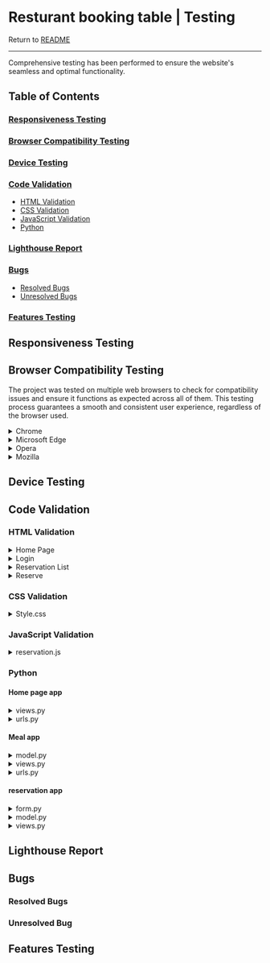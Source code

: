 # Resturant booking table | Testing

Return to [README](README.md)
- - -
Comprehensive testing has been performed to ensure the website's seamless and optimal functionality.

## Table of Contents
### [Responsiveness Testing](#responsiveness-testing-1)
### [Browser Compatibility Testing](#browser-compatibility-testing-1)
### [Device Testing](#device-testing-1)
### [Code Validation](#code-validation-1)
* [HTML Validation](#html-validation)
* [CSS Validation](#css-validation)
* [JavaScript Validation](#javascript-validation)
* [Python](#python)
### [Lighthouse Report](#lighthouse-report-1)
### [Bugs](#bugs-1)
* [Resolved Bugs](#resolved-bugs)
* [Unresolved Bugs](#unresolved-bug)
### [Features Testing](#features-testing-1)

## Responsiveness Testing



## Browser Compatibility Testing
The project was tested on multiple web browsers to check for compatibility issues and ensure it functions as expected across all of them. This testing process guarantees a smooth and consistent user experience, regardless of the browser used.

<details>
<summary> Chrome
</summary>

![Chrome](documentation/validation/chrom.png)
</details>

<details>
<summary> Microsoft Edge
</summary>

![Microsoft Edge](documentation/validation/Microsoft_edge.png)
</details>

<details>
<summary> Opera
</summary>

![Opera](documentation/validation/opera.png)
</details>

<details>
<summary> Mozilla
</summary>

![Mozilla](documentation/validation/Mozilla.png)
</details>

## Device Testing


## Code Validation

### HTML Validation
<details>
<summary> Home Page
</summary>

![Home Page](documentation/validation/home_page_html_validation.png)
</details>

<details>
<summary> Login
</summary>

![Login](documentation/validation/login_html_validation.png)
</details>

<details>
<summary> Reservation List
</summary>

![Reservation List](documentation/validation/reservation_list_html_validation.png)
</details>

<details>
<summary> Reserve
</summary>

![Reserve](documentation/validation/reservation_validation_html.png)
</details>

### CSS Validation

<details>
<summary> Style.css
</summary>

![Style](documentation/validation/style_css_validation.png)
</details>

### JavaScript Validation

<details>
<summary> reservation.js
</summary>

![Reservation](documentation/validation/reservation_js_validation.png)
</details>

### Python
#### Home page app
<details>
<summary> views.py
</summary>

![view.py](documentation/validation/home_page_views_py_validation.png)
</details>

<details>
<summary> urls.py
</summary>

![urls.py](documentation/validation/home_page_url_py_validation.png)
</details>

#### Meal app
<details>
<summary> model.py
</summary>

![model.py](documentation/validation/meal_model_py_validation.png)
</details>

<details>
<summary> views.py
</summary>

![views.py](documentation/validation/meal_view_py_validation.png)
</details>

<details>
<summary> urls.py
</summary>

![urls.py](documentation/validation/meal_url_py_validation.png)
</details>

#### reservation app
<details>
<summary> form.py
</summary>

![form.py](documentation/validation/reservation_form_py_validation.png)
</details>

<details>
<summary> model.py
</summary>

![model.py](documentation/validation/reservation_model_py_validation.png)
</details>

<details>
<summary> views.py
</summary>

![views.py](documentation/validation/reservation_views_py_validation.png)
</details>

## Lighthouse Report


## Bugs

### Resolved Bugs

### Unresolved Bug


## Features Testing